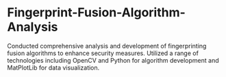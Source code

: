 # Fingerprint-Fusion-Algorithm-Analysis
Conducted comprehensive analysis and development of fingerprinting fusion algorithms to enhance security measures. Utilized a range of technologies including OpenCV and Python for algorithm development and MatPlotLib for data visualization.
